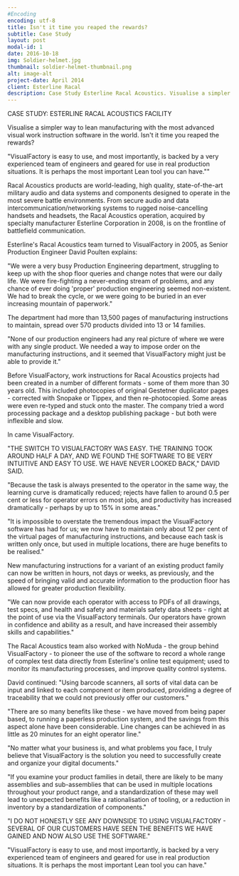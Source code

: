 ```yaml
---
#Encoding
encoding: utf-8
title: Isn't it time you reaped the rewards?
subtitle: Case Study
layout: post
modal-id: 1
date: 2016-10-18
img: Soldier-helmet.jpg
thumbnail: soldier-helmet-thumbnail.png
alt: image-alt
project-date: April 2014
client: Esterline Racal
description: Case Study Esterline Racal Acoustics. Visualise a simpler way to lean manufacturing with the world/'s most advanced visual work instruction software.
---
```

CASE STUDY: ESTERLINE RACAL ACOUSTICS FACILITY

Visualise a simpler way to lean manufacturing with the most advanced visual work instruction software in the world. 
Isn't it time you reaped the rewards?

"VisualFactory is easy to use, and most importantly, is backed by a very experienced team of engineers and geared for use in real production situations. It is perhaps the most important Lean tool you can have.""

Racal Acoustics products are world-leading, high quality, state-of-the-art military audio and data systems and components designed to operate in the most severe battle environments. From secure audio and data intercommunication/networking systems to rugged noise-cancelling handsets and headsets, the Racal Acoustics operation, acquired by specialty manufacturer Esterline Corporation in 2008, is on the frontline of battlefield communication.

Esterline's Racal Acoustics team turned to VisualFactory in 2005, as Senior Production Engineer David Poulten explains:

"We were a very busy Production Engineering department, struggling to keep up with the shop floor queries and change notes that were our daily life. We were fire-fighting a never-ending stream of problems, and any chance of ever doing 'proper' production engineering seemed non-existent. We had to break the cycle, or we were going to be buried in an ever increasing mountain of paperwork."

The department had more than 13,500 pages of manufacturing instructions to maintain, spread over 570 products divided into 13 or 14 families.

"None of our production engineers had any real picture of where we were with any single product. We needed a way to impose order on the manufacturing instructions, and it seemed that VisualFactory might just be able to provide it."

Before VisualFactory, work instructions for Racal Acoustics projects had been created in a number of different formats - some of them more than 30 years old. This included photocopies of original Gestetner duplicator pages - corrected with Snopake or Tippex, and then re-photocopied. Some areas were even re-typed and stuck onto the master. The company tried a word processing package and a desktop publishing package - but both were inflexible and slow.

In came VisualFactory.

"THE SWITCH TO VISUALFACTORY WAS EASY. THE TRAINING TOOK AROUND HALF A DAY, AND WE FOUND THE SOFTWARE TO BE VERY INTUITIVE AND EASY TO USE. WE HAVE NEVER LOOKED BACK," DAVID SAID.

"Because the task is always presented to the operator in the same way, the learning curve is dramatically reduced; rejects have fallen to around 0.5 per cent or less for operator errors on most jobs, and productivity has increased dramatically - perhaps by up to 15% in some areas."

"It is impossible to overstate the tremendous impact the VisualFactory software has had for us; we now have to maintain only about 12 per cent of the virtual pages of manufacturing instructions, and because each task is written only once, but used in multiple locations, there are huge benefits to be realised."

New manufacturing instructions for a variant of an existing product family can now be written in hours, not days or weeks, as previously, and the speed of bringing valid and accurate information to the production floor has allowed for greater production flexibility.

"We can now provide each operator with access to PDFs of all drawings, test specs, and health and safety and materials safety data sheets - right at the point of use via the VisualFactory terminals. Our operators have grown in confidence and ability as a result, and have increased their assembly skills and capabilities."

The Racal Acoustics team also worked with NoMuda - the group behind VisualFactory - to pioneer the use of the software to record a whole range of complex test data directly from Esterline's online test equipment; used to monitor its manufacturing processes, and improve quality control systems.

David continued: "Using barcode scanners, all sorts of vital data can be input and linked to each component or item produced, providing a degree of traceability that we could not previously offer our customers."

"There are so many benefits like these - we have moved from being paper based, to running a paperless production system, and the savings from this aspect alone have been considerable. Line changes can be achieved in as little as 20 minutes for an eight operator line."

"No matter what your business is, and what problems you face, I truly believe that VisualFactory is the solution you need to successfully create and organize your digital documents."

"If you examine your product families in detail, there are likely to be many assemblies and sub-assemblies that can be used in multiple locations throughout your product range, and a standardization of these may well lead to unexpected benefits like a rationalisation of tooling, or a reduction in inventory by a standardization of components."

"I DO NOT HONESTLY SEE ANY DOWNSIDE TO USING VISUALFACTORY - SEVERAL OF OUR CUSTOMERS HAVE SEEN THE BENEFITS WE HAVE GAINED AND NOW ALSO USE THE SOFTWARE."

"VisualFactory is easy to use, and most importantly, is backed by a very experienced team of engineers and geared for use in real production situations. It is perhaps the most important Lean tool you can have."
